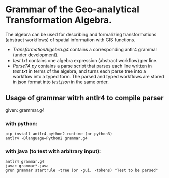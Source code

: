 # Grammar of the Geo-analytical Transformation Algebra.

The algebra can be used for describing and formalizing transformations (abstract workflows) of spatial information with GIS functions. 

* *TransformationAlgebra.g4* contains a corresponding antlr4 grammar (under development).
* *test.txt* contains one algebra expression (abstract workflow) per line.
* *ParseTA.py* contains a parse script that parses each line written in *test.txt* in terms of the algebra, and turns each parse tree into a workflow into a typed form. The parsed and typed workflows are stored in json format into *test.json* in the same order.

## Usage of grammar witrh antlr4 to compile parser
given: grammar.g4

### with python:
```
pip install antlr4-python2-runtime (or python3)
antlr4 -Dlanguage=Python2 grammar.g4
```

### with java (to test with arbitrary input):
```
antlr4 grammar.g4
javac grammar*.java
grun grammar startrule -tree (or -gui, -tokens) "Test to be parsed"
```


